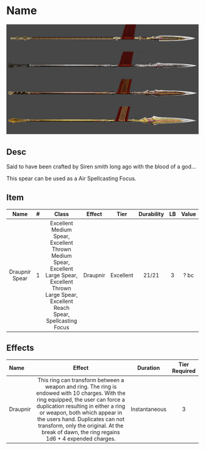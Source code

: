 # Name

![Copyright](./DrapnirSpear.jpg)

## Desc

Said to have been crafted by Siren smith long ago with the blood of a god...

This spear can be used as a Air Spellcasting Focus.

## Item

|      Name      | # |                                                                         Class                                                                         |  Effect  |   Tier   | Durability | LB | Value |
| :------------: | :-: | :---------------------------------------------------------------------------------------------------------------------------------------------------: | :------: | :-------: | :--------: | :-: | :---: |
| Draupnir Spear | 1 | Excellent Medium Spear, Excellent Thrown Medium Spear, Excellent Large Spear, Excellent Thrown Large Spear, Excellent Reach Spear, Spellcasting Focus | Draupnir | Excellent |   21/21   | 3 | ? bc |

## Effects

| Name     |                                                                                                                                                                    Effect                                                                                                                                                                    |   Duration   | Tier Required |
| :------- | :-------------------------------------------------------------------------------------------------------------------------------------------------------------------------------------------------------------------------------------------------------------------------------------------------------------------------------------------: | :-----------: | :-----------: |
| Draupnir | This ring can transform between a weapon and ring. The ring is endowed with 10 charges. With the ring equipped, the user can force a duplication resulting in either a ring or weapon, both which appear in the users hand. Duplicates can not transform, only the original. At the break of dawn, the ring regains 1d6 + 4 expended charges. | Instantaneous |       3       |
